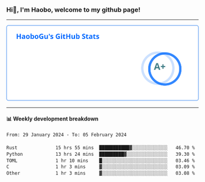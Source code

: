 <!--<h2 align="center"> Hi👋, I'm Haobo, welcome to my github page! </h2>-->
### Hi👋, I'm Haobo, welcome to my github page!
-------

<img href="https://github.com/HaoboGu" src="assets/stats.svg" alt="github stats" /> 

-------

#### 📊 **Weekly development breakdown**
<!--START_SECTION:waka-->

```txt
From: 29 January 2024 - To: 05 February 2024

Rust              15 hrs 55 mins  ███████████▓░░░░░░░░░░░░░   46.70 %
Python            13 hrs 24 mins  █████████▓░░░░░░░░░░░░░░░   39.30 %
TOML              1 hr 10 mins    █░░░░░░░░░░░░░░░░░░░░░░░░   03.46 %
C                 1 hr 3 mins     ▓░░░░░░░░░░░░░░░░░░░░░░░░   03.09 %
Other             1 hr 3 mins     ▓░░░░░░░░░░░░░░░░░░░░░░░░   03.08 %
```

<!--END_SECTION:waka-->
<!--
backup url: https://github-readme-status-dusky-ten.vercel.app/api?username=HaoboGu&count_private=true&show_icons=true&theme=transparent&border_color=2f80ed
-->
<!--
**HaoboGu/HaoboGu** is a ✨ _special_ ✨ repository because its `README.md` (this file) appears on your GitHub profile.

Here are some ideas to get you started:

- 🔭 I’m currently working on AI-assisted programming tools
- 🌱 I’m currently learning ...
- 👯 I’m looking to collaborate on ...
- 🤔 I’m looking for help with ...
- 💬 Ask me about ...
- 📫 How to reach me: ...
- 😄 Pronouns: ...
- ⚡ Fun fact: ...
-->
